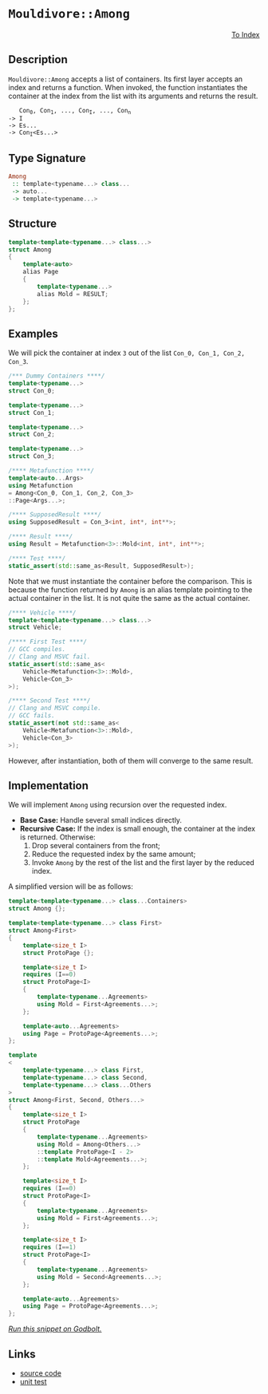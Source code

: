 <!-- Copyright 2024 Feng Mofan
SPDX-License-Identifier: Apache-2.0 -->

# `Mouldivore::Among`

<p style='text-align: right;'><a href="../../../facilities/metafunctions.md#mouldivore-among">To Index</a></p>

## Description

`Mouldivore::Among` accepts a list of containers. Its first layer accepts an index and returns a function.
When invoked, the function instantiates the container at the index from the list with its arguments and returns the result.

<pre><code>   Con<sub>0</sub>, Con<sub>1</sub>, ..., Con<sub>I</sub>, ..., Con<sub>n</sub>
-> I
-> Es...
-> Con<sub>I</sub>&lt;Es...&gt;</code></pre>

## Type Signature

```Haskell
Among
 :: template<typename...> class...
 -> auto...
 -> template<typename...>
```

## Structure

```C++
template<template<typename...> class...>
struct Among
{
    template<auto>
    alias Page
    {
        template<typename...>
        alias Mold = RESULT;
    };
};
```

## Examples

We will pick the container at index `3` out of the list `Con_0, Con_1, Con_2, Con_3`.

```C++
/*** Dummy Containers ****/
template<typename...>
struct Con_0;

template<typename...>
struct Con_1;

template<typename...>
struct Con_2;

template<typename...>
struct Con_3;

/**** Metafunction ****/
template<auto...Args>
using Metafunction
= Among<Con_0, Con_1, Con_2, Con_3>
::Page<Args...>;

/**** SupposedResult ****/
using SupposedResult = Con_3<int, int*, int**>;

/**** Result ****/
using Result = Metafunction<3>::Mold<int, int*, int**>;

/**** Test ****/
static_assert(std::same_as<Result, SupposedResult>);
```

Note that we must instantiate the container before the comparison.
This is because the function returned by `Among` is an alias template pointing to the actual container in the list.
It is not quite the same as the actual container.

```C++
/**** Vehicle ****/
template<template<typename...> class...>
struct Vehicle;

/**** First Test ****/
// GCC compiles.
// Clang and MSVC fail.
static_assert(std::same_as<
    Vehicle<Metafunction<3>::Mold>,
    Vehicle<Con_3>
>);

/**** Second Test ****/
// Clang and MSVC compile.
// GCC fails.
static_assert(not std::same_as<
    Vehicle<Metafunction<3>::Mold>,
    Vehicle<Con_3>
>);
```

However, after instantiation, both of them will converge to the same result.

## Implementation

We will implement `Among` using recursion over the requested index.

- **Base Case:** Handle several small indices directly.
- **Recursive Case:** If the index is small enough, the container at the index is returned. Otherwise:
  1. Drop several containers from the front;
  2. Reduce the requested index by the same amount;
  3. Invoke `Among` by the rest of the list and the first layer by the reduced index.

A simplified version will be as follows:

```C++
template<template<typename...> class...Containers>
struct Among {};

template<template<typename...> class First>
struct Among<First>
{
    template<size_t I>
    struct ProtoPage {};

    template<size_t I>
    requires (I==0)
    struct ProtoPage<I>
    {
        template<typename...Agreements>
        using Mold = First<Agreements...>;
    };

    template<auto...Agreements>
    using Page = ProtoPage<Agreements...>;
};

template
<
    template<typename...> class First,
    template<typename...> class Second,
    template<typename...> class...Others
>
struct Among<First, Second, Others...>
{
    template<size_t I>
    struct ProtoPage 
    {
        template<typename...Agreements>
        using Mold = Among<Others...>
        ::template ProtoPage<I - 2>
        ::template Mold<Agreements...>;
    };

    template<size_t I>
    requires (I==0)
    struct ProtoPage<I>
    {
        template<typename...Agreements>
        using Mold = First<Agreements...>;
    };

    template<size_t I>
    requires (I==1)
    struct ProtoPage<I>
    {
        template<typename...Agreements>
        using Mold = Second<Agreements...>;
    };

    template<auto...Agreements>
    using Page = ProtoPage<Agreements...>;
};
```

[*Run this snippet on Godbolt.*](https://godbolt.org/#z:OYLghAFBqd5QCxAYwPYBMCmBRdBLAF1QCcAaPECAMzwBtMA7AQwFtMQByARg9KtQYEAysib0QXACx8BBAKoBnTAAUAHpwAMvAFYTStJg1DIApACYAQuYukl9ZATwDKjdAGFUtAK4sGIaa4AMngMmAByPgBGmMQSZgCspAAOqAqETgwe3r7%2ByanpAsGhESzRsVwJtpj2jgJCBEzEBFk%2BftJ2mA4Z9Y0EReFRMXGJCg1NLTntY30hA6VDFfEAlLaoXsTI7BwA9ABU%2BweHR8e72yYaAIJ7BwDUACKYSa6MyHiYCjeHZ5fXJ39H3wu5yBZgAzCFkN4sDcTKC3MhRugsFRYdhgcDfv8sftAZibgBJFhJehsQRMWoMT4HXHY2mndGXAiYIkGJmwtxMlnkzDsggATyezDYADpRaibpCmAoFKLhR4ybNiApUcDRsQvA4bhcWAJgDCAOxWfV3WFWS7AznE7m85lWtlw/mC1iYWXiyXSm4AMTwSoIKsuao1BC1OqM7O9vv9QMNwJucZultZPLhaQAXpgAPrB/FR%2BM3QOa5TEVBEZRMYCYA1Gk2gs1Ay55xPWlN4dNZgm5%2BPETAARy8PveNwgOdBNbuGiWsfjBeDRZLqDLFfZI7RDfjJhja7zcab9o5AsYztlF2A3eZjAIytBq4u2/jXjSRhuAFlPOgYaOvT7RuyT2fSZerrXqaU5xhuNZ1qBCa2km7JMF4RDHqemDnoIV43nmD4hHqi6VrCdw3HOpblsmbh/ihAEymKwG1uixogeajIwda5pwlBu6kY6h4itR2ASgYHoRqMpDscxe5cUKLq8fxUofEInQCOgIlbtBXLiQeklAXx7pUcKADyBAIDEyqsTeM4hrq4bfgQpA3PJaAMEpNwGUZSpaXRdaNmJpFppm2adnG5lEQuJEwipG6eXeql2pxGlHqK5GoZeAXblhT6vrQ774RZYZwi5xnuSpeYgCAHGEcWxFLnC%2BI3AAtDcZgpcVpXeS%2Bb6/shSW6SqtHhfRvX1re8YceyvntiuUHdn2A4fMO%2BH4ROUFBRVIVVW4E19ZFd4jQ6cU8cKiWUU196PnqGVZZ%2BQl%2BnCh0Xt1NFbQaEEMkNO7eaNrZ%2BR2wEqVN/bdrNI5jlwk4qct864cuKURVBXlqbFTr7bdaHHXGaVnW%2BH4EfZikdf%2Bd3uQNebgQxg1wzFcEIagSH4yjP2vTc6OEaF2XBZDN2dZRhOQf1kE/HSWI0rcV03NgqisMSlZfBiAv/IC6JghCUJ4XCDmbEkyX0zL%2Bz3D4LB8jc8oNIqHzS0x8O8ntUnClG5nyhmGikxa727Yj1u2wQ6qavbXBO%2BbFOu9x7v03bAgZo1A3Oxbgeabxqqe0Ghth6CftXIcL6YA0VBeAwXQCFSOJRwHbjwYhCXEMA6HAkzz6Z0w2e5xS6KftqllwvbGi2T7Xdh2YPcMBmKf0yV7NkRX91opH/O3EIXhJCkSjoAASu8Xi0MGZsXEzs/z6kmDL6v69Y0nA9D24IQ2TcF%2B7LZ1%2B7D1fNp7cK8KGvG/UtXp03C/b/H7XWc5zzgwdkQ9sAlXOuyC%2Bt9BA3yvjA%2B%2BD0Xp4gACrvHfoXAMDRHDIAzLJGIBAICIhKgoZ0uCrxuB/uvWyO8F770oddbAk4p5P1licIWOscaOVFuLFkUsP7T1YcceWAjdg3AAGqYAQHgSEfCMEXB2hyF2%2B43ZaRktKQqFxzISKkTI1OeIRaoNGAXekPxtg3AAOJuDcBKVARI6DvBtqYw2BgnyGHfM%2BIQYjrFUCYHQRxmisHSLIUoJohCCDoGIaQqU7IoLaOkfQdk/966AKbnCUB4D2rXmUgzOJuj27JyjKiJhj88ScPfIY9BJirhmLcC4vUbiXyeOsWgOx9B/HbDMZY7xvjaAynjuSIJeDQkMBLPmcJkS2BkJiSpXJCS4RJIbkAkBqIMmZVRNkvMszSL21Ac3RhpoOArFoJweIvA/AcC0KQVAnA3DWGsPmNYGw8Jgh4KQAgmhDkrAANYgHiJIYUGhJBcH1KCDQ8QNBmAAGyQrMAADlhfoTgkheAsAkBoTu5zLnXI4LwBQIBO7vIuYc0gcBYAwEQCANYBAkgIXIJQFpSR7HEDCM6TgqhYWQtqpCyQNxgDIGQDcKQwozC8H3oQEgeAIlcBkIIEQYh2BSBlfIJQagPmkF0NKgA7sQJgSROA8COScs5arsV6QQjS4MqAqA3HZZy7lvL%2BWCv%2BWYIcHhWkxBhC8pYvBCVaBWBAJADKmV0ogEG%2BgsRgBSD7jQdexlKCRDVZEEIjQ%2BT6t4Em5gxA%2BR6UiNoTohLXktIAnpBgtBU1EtIFgSIXhgAl1oL0tNlbmSGGAOICt%2BBuxdAAG7vDVZgVQnQEJbFeRfaoaraB4EiDqrNHgsBqs9ngVF3BeA9uIJEPeDwWAtonUYD5KwqAGErmIt4mq9KCkbfwWVohxCKsvcqlQ6gK0av0C2lAdzLD6EnXiyAKxUAawyHijgtVET4VMJYawZgsWruIJK3tP6qg1AyC4RyEw/DSqCLMEoZQ9ALwKJkTwrQcP5ApP0LDCwEP5u6NMVDegOhAJ6E0Ujgxyi2GowRnI0rRi9CY/McoKwFCPM2BIQ1HBTmkExbwbFNqOVcp5XygVQqXUQFwOK4gnrQQgx9XulYRkmBYFiBAb5/hQTCgAJygn1JIQFZhJCQvRfESFpnEUcGRaQVFGnhSQq4JC2FpnYXeb%2BVweI5nIXiZNZwXF%2BK3l7pJeSgNlLzW0ooKG2xjLw0srYJwRoLAu36lqkwGST4uCmeFFwAFor8BEBg1KpVcqb3SDvYoB9ardB921bqtNImxMSauZwM11KEI3CtdJu1PLJRFZK2VjQrrUtMvU2Yb10WiX%2BsDbN8NIaw1DHG5G0zXBO4xqZEqeNibk1ZsbRmlNOa80OEbUWi8Jay1qqrTWutDbl1Nq3UYNtlyO2UZ7YBy5/bB1MkbaO45FaJ1TpTbOrYlyF1Lteau9dShN3buwjFg95YFDHswKe8972711YVQ12QTXVVPpAH3Opb7wMfsh9%2BwzVz/0CEA8B8JoH30WEg5J6DsGGf8eqJR5wEBXA0fQ45Hj2HpW4YpGLvIaQSOYeY7RwX9G2PZDQxRtX3Gle8do%2BrwjnHpiS4WPxwTCquvGorVJ21snCt6mK6VgFQ4VNVfU5ppbfqdOYD00MRn4PXPuZK4C/UwX9QgskDZ7l0qevYsiwSmLpKKVUotRttbMQMtbGy/algCgu0Cq7Y7pMowKuqclXoQn17idKrJ4%2By5uhQSkHa3q5dluwvW764ly11rVA57zwXov3IjEQDdWlj15hQSgkW764l8XNtkGS/PkA%2Bf54ZkL6ZjMxeCAZl7w1ugh28UQATRWi7Z33un%2Bzbm/Nt3bHFtLeWn7mBq21rEG915WBPutth7wX73be0VqB2QCHVB0EDHQh0nWnT5Bh3nRgwRxXRiGR0wFRy%2B3R2Wz4EPWxxPTPUYAvVkCJwkBJ0EFrxaxAEb2pzAysDpy/XgF/WZwYEA22CIQoIgygxiGqzg0ZzowpGQ3cHY01ww2KGV2l2IwyDlxlwyBNxYy4Ko16Dl2kLqGN11yl1Y1kL4P1x10EL1xBlWHWCE20PB263Cw4BtT73zxuHX2FC3xd0qxIHd2n201IF0300oBE0D0pxK0n3iHBSBXRUn31B83byxQi1sCixnyWCM0kHiDM3iFhShVM0kFMxBQsy4DIM4FBCtyCJxU90%2BWcxFUCMk2CLCJWFXTSGcEkCAA%3D)

## Links

- [source code](../../../../conceptrodon/mouldivore/among.hpp)
- [unit test](../../../../tests/unit/metafunctions/mouldivore/among.test.hpp)
